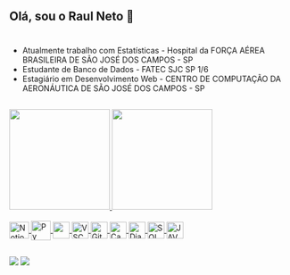 ## Olá, sou o Raul Neto 🤝 <h1>

* Atualmente trabalho com Estatísticas - Hospital da FORÇA AÉREA BRASILEIRA DE SÃO JOSÉ DOS CAMPOS - SP
* Estudante de Banco de Dados - FATEC SJC SP 1/6
* Estagiário em Desenvolvimento Web - CENTRO DE COMPUTAÇÃO DA AERONÁUTICA DE SÃO JOSÉ DOS CAMPOS - SP
##

<div>
  <a href="https://github.com/RaulNeto">
  <img height="180em" src="https://github-readme-stats.vercel.app/api?username=RaulNeto&show_icons=true&theme=dark&include_all_commits=true&count_private=true"/>
  <img height="180em" src="https://github-readme-stats.vercel.app/api/top-langs/?username=RaulNeto&layout=compact&langs=compact&langs_count=168&theme=dark"/>
</div>


<div style="display: inline_block"><br>
  <img align="center" alt="Notion" height="30" width="35" sticky="s" src="https://github.com/AndreMeneses0103/API_1_SEMESTRE/assets/127263243/305c4afc-61f5-4ab5-a358-a4a880e4a7cc" />
  <img align="center" alt="Py" heigth="30" width="35" src="https://cdn.jsdelivr.net/gh/devicons/devicon/icons/python/python-original.svg" />
  <img align="center" alt"JSON" height="30" width"35" src="https://user-images.githubusercontent.com/111203231/233870200-deb22a10-a7e3-4d06-9d31-63ae0354aad0.png"/>
  <img align="center" alt="VSCode" heigth="30" width="30" src="https://cdn.jsdelivr.net/gh/devicons/devicon/icons/vscode/vscode-original.svg" />
  <img align="center" alt="Git" heigth="26" width="30" sticky="s" src="https://cdn.jsdelivr.net/gh/devicons/devicon/icons/git/git-original.svg" />
  <img align="center" alt="Canva" heigth="30" width="30" sticky="s" src="https://cdn.jsdelivr.net/gh/devicons/devicon/icons/canva/canva-original.svg" /> 
  <img align="center" alt="Django" heigth="30" width="30" sticky="s" src="https://github.com/raulnt/raulnt/assets/127263427/14987f99-b865-4e42-ad7c-b7ab15550ab7" />
  <img align="center" alt="SQL" heigth="30" width="30" sticky="s" src="https://github.com/raulnt/raulnt/assets/127263427/e4c0a66b-967f-460d-9d56-047126a7ba24" />
  <img align="center" alt="JAVA" heigth="30" width="30" sticky="s" src="https://github.com/raulnt/raulnt/assets/127263427/892b2ff6-a268-4e85-a4a4-d325314d08ad" />
</div>

##
</div>
<a href = "https://www.instagram.com/raulntt_/"><img src="https://img.shields.io/badge/Instagram-E4405F?style=for-the-badge&logo=instagram&logoColor=white" target="_blank"><a/>
<a href = "https://www.linkedin.com/in/raul-josé-batista-neto-b51b24157/"><img src="https://img.shields.io/badge/LinkedIn-0077B5?style=for-the-badge&logo=linkedin&logoColor=white" target="_blank">
</a>
          
